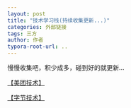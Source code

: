 ```yaml
---
layout: post
title: "技术学习栈(持续收集更新...)"
categories: 外部链接
tags: 三方
author: 作者
typora-root-url: ..
---
```


慢慢收集吧，积少成多，碰到好的就更新...

[【美团技术】](https://tech.meituan.com)

[【字节技术】](https://blog.51cto.com/u_15204236)
